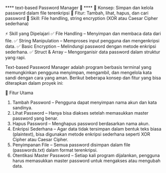 **** text-based Password Manager 🔐 ****
🔹 Konsep: Simpan dan kelola password dalam file terenkripsi
🔹 Fitur: Tambah, lihat, hapus, dan cari password
🔹 Skill: File handling, string encryption (XOR atau Caesar Cipher sederhana)

⚡ Skill yang Dipelajari
✅ File Handling – Menyimpan dan membaca data dari file.
✅ String Manipulation – Memproses input pengguna dan mengenkripsi data.
✅ Basic Encryption – Melindungi password dengan metode enkripsi sederhana.
✅ Struct & Array – Mengorganisir data password dalam struktur yang rapi.

Text-based Password Manager adalah program berbasis terminal yang memungkinkan pengguna menyimpan, mengambil, dan mengelola kata sandi dengan cara yang aman. Berikut beberapa konsep dan fitur yang bisa diterapkan dalam proyek ini:

📌 Fitur Utama

1. Tambah Password – Pengguna dapat menyimpan nama akun dan kata sandinya.
2. Lihat Password – Hanya bisa diakses setelah memasukkan master password yang benar.
3. Hapus Password – Menghapus password berdasarkan nama akun.
4. Enkripsi Sederhana – Agar data tidak tersimpan dalam bentuk teks biasa (plaintext), bisa digunakan metode enkripsi sederhana seperti XOR Cipher atau Caesar Cipher.
4. Penyimpanan File – Semua password disimpan dalam file (passwords.txt) dalam format terenkripsi.
5. Otentikasi Master Password – Setiap kali program dijalankan, pengguna harus memasukkan master password untuk mengakses atau mengubah data.
